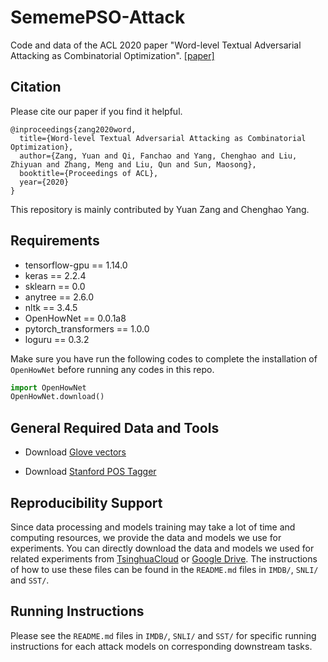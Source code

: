# SememePSO-Attack
Code and data of the ACL 2020 paper "Word-level Textual Adversarial Attacking as Combinatorial Optimization". [[paper]](https://arxiv.org/pdf/1910.12196.pdf)
## Citation
Please cite our paper if you find it helpful.


```
@inproceedings{zang2020word,
  title={Word-level Textual Adversarial Attacking as Combinatorial Optimization},
  author={Zang, Yuan and Qi, Fanchao and Yang, Chenghao and Liu, Zhiyuan and Zhang, Meng and Liu, Qun and Sun, Maosong},
  booktitle={Proceedings of ACL},
  year={2020}
}
```
This repository is mainly contributed by Yuan Zang and Chenghao Yang.
## Requirements

- tensorflow-gpu == 1.14.0   
- keras == 2.2.4   
- sklearn == 0.0  
- anytree == 2.6.0  
- nltk == 3.4.5  
- OpenHowNet == 0.0.1a8    
- pytorch_transformers == 1.0.0  
- loguru == 0.3.2

Make sure you have run the following codes to complete the installation of `OpenHowNet` before running any codes in this repo.
```python
import OpenHowNet
OpenHowNet.download()
```
## General Required Data and Tools
- Download [Glove vectors](http://nlp.stanford.edu/data/glove.840B.300d.zip)
<!-- ### Download Stanford Pos Tagger -->
- Download [Stanford POS Tagger](https://nlp.stanford.edu/software/tagger.shtml#Download)

## Reproducibility Support
Since data processing and models training may take a lot of time and computing resources, we provide the data and models we use for experiments. You can directly download the data and models we used for related experiments from [TsinghuaCloud](https://cloud.tsinghua.edu.cn/d/b6b35b7b7fdb43c1bf8c/) or [Google Drive](https://drive.google.com/drive/folders/1EiF6tYhqGRjXeIG7r0NdJMUT3ksb_gnL?usp=sharing). The instructions of how to use these files can be found in the `README.md` files in `IMDB/`, `SNLI/` and `SST/`.

## Running Instructions
Please see the `README.md` files in `IMDB/`, `SNLI/` and `SST/` for specific running instructions for each attack models on corresponding downstream tasks.